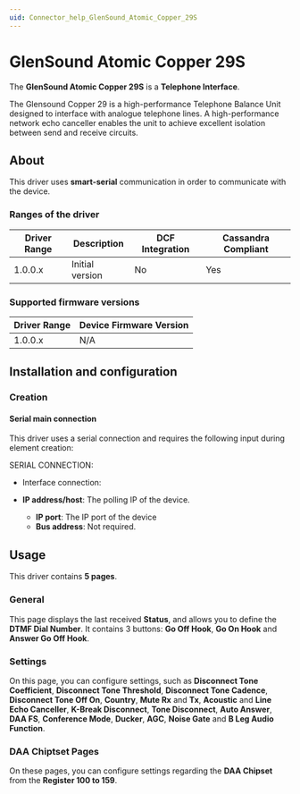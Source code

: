 ```yaml
---
uid: Connector_help_GlenSound_Atomic_Copper_29S
---
```


# GlenSound Atomic Copper 29S

The **GlenSound Atomic Copper 29S** is a **Telephone Interface**.

The Glensound Copper 29 is a high-performance Telephone Balance Unit designed to interface with analogue telephone lines. A high-performance network echo canceller enables the unit to achieve excellent isolation between send and receive circuits.

## About

This driver uses **smart-serial** communication in order to communicate with the device.

### Ranges of the driver

| **Driver Range** | **Description** | **DCF Integration** | **Cassandra Compliant** |
|------------------|-----------------|---------------------|-------------------------|
| 1.0.0.x          | Initial version | No                  | Yes                     |

### Supported firmware versions

| **Driver Range** | **Device Firmware Version** |
|------------------|-----------------------------|
| 1.0.0.x          | N/A                         |

## Installation and configuration

### Creation

#### Serial main connection

This driver uses a serial connection and requires the following input during element creation:

SERIAL CONNECTION:

- Interface connection:

- **IP address/host**: The polling IP of the device.
  - **IP port**: The IP port of the device
  - **Bus address**: Not required.

## Usage

This driver contains **5 pages**.

### General

This page displays the last received **Status**, and allows you to define the **DTMF Dial Number**. It contains 3 buttons: **Go Off Hook**, **Go On Hook** and **Answer Go Off Hook**.

### Settings

On this page, you can configure settings, such as **Disconnect Tone Coefficient**, **Disconnect Tone Threshold**, **Disconnect Tone Cadence**, **Disconnect Tone Off On**, **Country**, **Mute Rx** and **Tx**, **Acoustic** and **Line Echo Canceller**, **K-Break Disconnect**, **Tone Disconnect**, **Auto Answer**, **DAA FS**, **Conference Mode**, **Ducker**, **AGC**, **Noise Gate** and **B Leg Audio Function**.

### DAA Chiptset Pages

On these pages, you can configure settings regarding the **DAA Chipset** from the **Register 100 to 159**.
